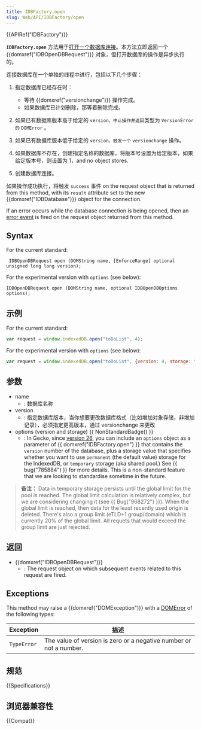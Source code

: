 ```yaml
---
title: IDBFactory.open
slug: Web/API/IDBFactory/open
---
```

{{APIRef("IDBFactory")}}

**`IDBFactory.open`** 方法用于[打开一个数据库连接](/zh-CN/docs/IndexedDB#gloss_database_connection)。本方法立即返回一个 {{domxref("IDBOpenDBRequest")}} 对象，但打开数据库的操作是异步执行的。

连接数据库在一个单独的线程中进行，包括以下几个步骤：

1. 指定数据库已经存在时：

    - 等待 {{domxref("versionchange")}} 操作完成。
    - 如果数据库已计划删除，那等着删除完成。

2. 如果已有数据库版本高于给定的 `version，中止操作并返回`类型为 `VersionError 的` `DOMError` 。
3. 如果已有数据库版本低于给定的 `version，触发一个` `versionchange` 操作。
4. 如果数据库不存在，创建指定名称的数据库，将版本号设置为给定版本，如果给定版本号，则设置为 1，and no object stores.
5. 创建数据库连接。

如果操作成功执行，将触发 `success` 事件 on the request object that is returned from this method, with its `result` attribute set to the new {{domxref("IDBDatabase")}} object for the connection.

If an error occurs while the database connection is being opened, then an [error event](/zh-CN/docs/IndexedDB/IDBErrorEvent) is fired on the request object returned from this method.

## Syntax

For the current standard:

```
 IDBOpenDBRequest open (DOMString name, [EnforceRange] optional unsigned long long version);
```

For the experimental version with `options` (see below):

```
IDBOpenDBRequest open (DOMString name, optional IDBOpenDBOptions options);
```

## 示例

For the current standard:

```js
var request = window.indexedDB.open("toDoList", 4);
```

For the experimental version with `options` (see below):

```js
var request = window.indexedDB.open("toDoList", {version: 4, storage: "temporary"});
```

## 参数

- name
  - : 数据库名称
- version
  - : 指定数据库版本，当你想要更改数据库格式（比如增加对象存储，非增加记录），必须指定更高版本，通过 versionchange 来更改
- options (version and storage) {{ NonStandardBadge() }}
  - : In Gecko, since [version 26](/en-US/Firefox/Releases/26), you can include an `options` object as a parameter of {{ domxref("IDBFactory.open") }} that contains the `version` number of the database, plus a storage value that specifies whether you want to use `permanent` (the default value) storage for the IndexedDB, or `temporary` storage (aka shared pool.) See {{ bug("785884") }} for more details. This is a non-standard feature that we are looking to standardise sometime in the future.

> **备注：** Data in temporary storage persists until the global limit for the pool is reached. The global limit calculation is relatively complex, but we are considering changing it (see {{ Bug("968272") }}). When the global limit is reached, then data for the least recently used origin is deleted. There's also a group limit (eTLD+1 group/domain) which is currently 20% of the global limit. All requets that would exceed the group limit are just rejected.

## 返回

- {{domxref("IDBOpenDBRequest")}}
  - : The request object on which subsequent events related to this request are fired.

## Exceptions

This method may raise a {{domxref("DOMException")}} with a [DOMError](/zh-CN/docs/DOM/DOMError) of the following types:

| Exception   | 描述                                                               |
| ----------- | ------------------------------------------------------------------ |
| `TypeError` | The value of version is zero or a negative number or not a number. |

## 规范

{{Specifications}}

## 浏览器兼容性

{{Compat}}
